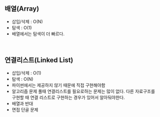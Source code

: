 ## 배열(Array)
- 삽입/삭제 : O(N)
- 탐색 : O(1)
- 배열에서는 탐색이 더 빠르다.

<br>

## 연결리스트(Linked List)
- 삽입/삭제 : O(1)
- 탐색 : O(N)
- 파이썬에서는 제공하지 않기 때문에 직접 구현해야함
- 알고리즘 문제 풀때 연결리스트를 필요로하는 문제는 많이 없다. 다른 자료구조를 구현할 때 연결 리스트로 구현하는 경우가 있어서 알아둬야한다.
- 배열과 반대
- 면접 단골 문제
